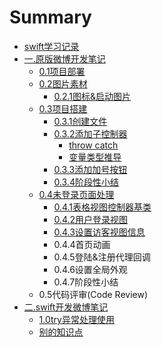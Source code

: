 # Summary

* [swift学习记录](README.md)
* [一.原版微博开发笔记](swift2.0/..md)
  * [0.1项目部署](swift2.0/0.1.md)
  * [0.2图片素材](swift2.0/0.2.md)
    * [0.2.1图标&启动图片](swift2.0/0.2/0.2.1and.md)
  * [0.3项目搭建](swift2.0/0.3.md)
    * [0.3.1创建文件](swift2.0/0.3/0.3.1.md)
    * [0.3.2添加子控制器](swift2.0/0.3/0.3.2.md)
      * [throw catch](swift2.0/0.3/0.3.2/throw-catch.md)
      * [变量类型推导](swift2.0/0.3/0.3.2/.md)
    * [0.3.3添加加号按钮](swift2.0/0.3/0.3.3.md)
    * [0.3.4阶段性小结](swift2.0/0.3/0.3.4.md)
  * [0.4未登录页面处理](swift2.0/0.4.md)
    * [0.4.1表格视图控制器基类](swift2.0/0.4/0.4.1.md)
    * [0.4.2用户登录视图](swift2.0/0.4/0.4.2.md)
    * [0.4.3设置访客视图信息](swift2.0/0.4/0.4.3.md)
    * 0.4.4首页动画
    * 0.4.5登陆&注册代理回调
    * 0.4.6设置全局外观
    * 0.4.7阶段性小结
  * 0.5代码评审\(Code Review\)
* [二.swift开发微博笔记](swift2.0.md)
  * [1.0try异常处理使用](swift2.0/1.md)
  * [别的知识点](swift2.0/ww.md)

